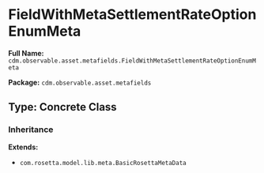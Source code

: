 # FieldWithMetaSettlementRateOptionEnumMeta

**Full Name:** `cdm.observable.asset.metafields.FieldWithMetaSettlementRateOptionEnumMeta`

**Package:** `cdm.observable.asset.metafields`

## Type: Concrete Class

### Inheritance

**Extends:**
- `com.rosetta.model.lib.meta.BasicRosettaMetaData`

